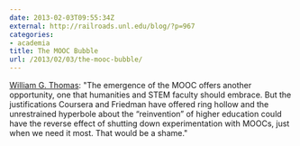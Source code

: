 ```yaml
---
date: 2013-02-03T09:55:34Z
external: http://railroads.unl.edu/blog/?p=967
categories:
- academia
title: The MOOC Bubble
url: /2013/02/03/the-mooc-bubble/
---
```


[William G. Thomas](http://railroads.unl.edu/blog/?p=967): "The emergence of the MOOC offers another opportunity, one that humanities and STEM faculty should embrace. But the justifications Coursera and Friedman have offered ring hollow and the unrestrained hyperbole about the “reinvention” of higher education could have the reverse effect of shutting down experimentation with MOOCs, just when we need it most. That would be a shame."